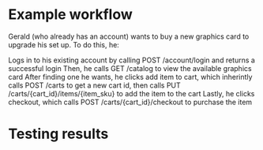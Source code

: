 # Example workflow
Gerald (who already has an account) wants to buy a new graphics card to upgrade his set up. To do this, he:

Logs in to his existing account by calling POST /account/login and returns a successful login
Then, he calls GET /catalog to view the available graphics card
After finding one he wants, he clicks add item to cart, which inherintly calls POST /carts to get a new cart id, then calls PUT /carts/{cart_id}/items/{item_sku} to add the item to the cart
Lastly, he clicks checkout, which calls POST /carts/{cart_id}/checkout to purchase the item

# Testing results

